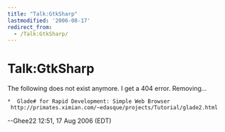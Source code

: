 ```yaml
---
title: "Talk:GtkSharp"
lastmodified: '2006-08-17'
redirect_from:
  - /Talk:GtkSharp/
---
```


Talk:GtkSharp
=============

The following does not exist anymore. I get a 404 error. Removing...

    *  Glade# for Rapid Development: Simple Web Browser 
     http://primates.ximian.com/~edasque/projects/Tutorial/glade2.html

--Ghee22 12:51, 17 Aug 2006 (EDT)

